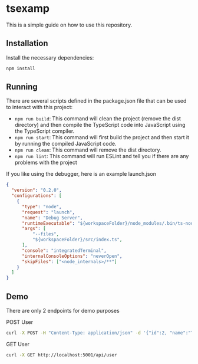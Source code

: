 # tsexamp

This is a simple guide on how to use this repository.

## Installation

Install the necessary dependencies:
```bash
npm install
```

## Running

There are several scripts defined in the package.json file that can be used to interact with this project:

 - `npm run build`: This command will clean the project (remove the dist directory) and then compile the TypeScript code into JavaScript using the TypeScript compiler.
 - `npm run start`: This command will first build the project and then start it by running the compiled JavaScript code.
 - `npm run clean`: This command will remove the dist directory.
 - `npm run lint`: This command will run ESLint and tell you if there are any problems with the project

If you like using the debugger, here is an example launch.json
```json
{
  "version": "0.2.0",
  "configurations": [
    {
      "type": "node",
      "request": "launch",
      "name": "Debug Server",
      "runtimeExecutable": "${workspaceFolder}/node_modules/.bin/ts-node",
      "args": [
          "--files",
          "${workspaceFolder}/src/index.ts",
      ],
      "console": "integratedTerminal",
      "internalConsoleOptions": "neverOpen",
      "skipFiles": ["<node_internals>/**"]
    }    
  ]
}
```

## Demo

There are only 2 endpoints for demo purposes

POST User
```bash
curl -X POST -H "Content-Type: application/json" -d '{"id":2, "name":"Test User", "email":"testuser@example.com"}' http://localhost:5001/api/user
```

GET User
```bash
curl -X GET http://localhost:5001/api/user
```